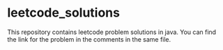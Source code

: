 # leetcode_solutions
This repository contains leetcode problem solutions in java.
You can find the link for the problem in the comments in the same file. 
